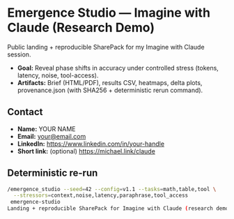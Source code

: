 # Emergence Studio — Imagine with Claude (Research Demo)

Public landing + reproducible SharePack for my Imagine with Claude session.

- **Goal:** Reveal phase shifts in accuracy under controlled stress (tokens, latency, noise, tool-access).
- **Artifacts:** Brief (HTML/PDF), results CSV, heatmaps, delta plots, provenance.json (with SHA256 + deterministic rerun command).

## Contact
- **Name:** YOUR NAME
- **Email:** your@email.com
- **LinkedIn:** https://www.linkedin.com/in/your-handle
- **Short link:** (optional) https://michael.link/claude

## Deterministic re-run
```bash
/emergence_studio --seed=42 --config=v1.1 --tasks=math,table,tool \
  --stressors=context,noise,latency,paraphrase,tool_access
 emergence-studio
Landing + reproducible SharePack for Imagine with Claude (research demo)
